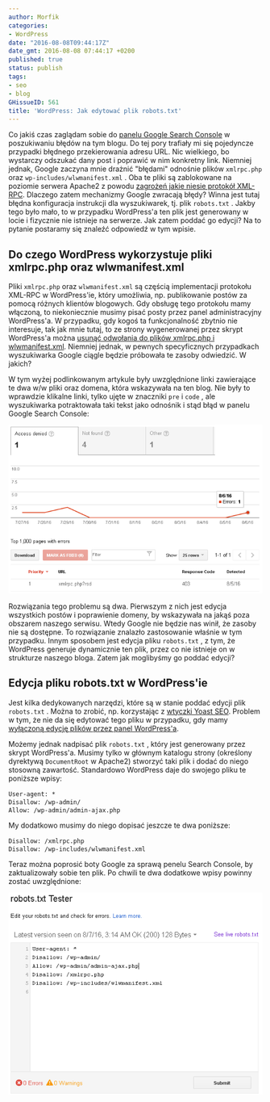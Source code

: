```yaml
---
author: Morfik
categories:
- WordPress
date: "2016-08-08T09:44:17Z"
date_gmt: 2016-08-08 07:44:17 +0200
published: true
status: publish
tags:
- seo
- blog
GHissueID: 561
title: 'WordPress: Jak edytować plik robots.txt'
---
```


Co jakiś czas zaglądam sobie do [panelu Google Search
Console](https://www.google.com/webmasters/tools/) w poszukiwaniu błędów na tym blogu. Do tej pory
trafiały mi się pojedyncze przypadki błędnego przekierowania adresu URL. Nic wielkiego, bo wystarczy
odszukać dany post i poprawić w nim konkretny link. Niemniej jednak, Google zaczyna mnie drażnić
"błędami" odnośnie plików `xmlrpc.php` oraz `wp-includes/wlwmanifest.xml` . Oba te pliki są
zablokowane na poziomie serwera Apache2 z powodu [zagrożeń jakie niesie protokół
XML-RPC](https://niebezpiecznik.pl/post/trwaja-ataki-ddos-wykorzystujace-wordpressa-sprawdz-czy-twoj-blog-zostal-uzyty-w-ataku/).
Dlaczego zatem mechanizmy Google zwracają błędy? Winna jest tutaj błędna konfiguracja instrukcji dla
wyszukiwarek, tj. plik `robots.txt` . Jakby tego było mało, to w przypadku WordPress'a ten plik jest
generowany w locie i fizycznie nie istnieje na serwerze. Jak zatem poddać go edycji? Na to pytanie
postaramy się znaleźć odpowiedź w tym wpisie.

<!--more-->
## Do czego WordPress wykorzystuje pliki xmlrpc.php oraz wlwmanifest.xml

Pliki `xmlrpc.php` oraz `wlwmanifest.xml` są częścią implementacji protokołu XML-RPC w WordPress'ie,
który umożliwia, np. publikowanie postów za pomocą różnych klientów blogowych. Gdy obsługę tego
protokołu mamy włączoną, to niekoniecznie musimy pisać posty przez panel administracyjny
WordPress'a. W przypadku, gdy kogoś ta funkcjonalność zbytnio nie interesuje, tak jak mnie tutaj, to
ze strony wygenerowanej przez skrypt WordPress'a można [usunąć odwołania do plików xmlrpc.php i
wlwmanifest.xml](/post/wordpress-wylaczenie-protokolu-xml-rpc/). Niemniej jednak, w
pewnych specyficznych przypadkach wyszukiwarka Google ciągle będzie próbowała te zasoby odwiedzić. W
jakich?

W tym wyżej podlinkowanym artykule były uwzględnione linki zawierające te dwa w/w pliki oraz domena,
która wskazywała na ten blog. Nie były to wprawdzie klikalne linki, tylko ujęte w znaczniki `pre` i
`code` , ale wyszukiwarka potraktowała taki tekst jako odnośnik i stąd błąd w panelu Google Search
Console:

![](/img/2016/08/1.search-console-google-bledy.png#huge)

Rozwiązania tego problemu są dwa. Pierwszym z nich jest edycja wszystkich postów i poprawienie
domeny, by wskazywała na jakąś poza obszarem naszego serwisu. Wtedy Google nie będzie nas winił, że
zasoby nie są dostępne. To rozwiązanie znalazło zastosowanie właśnie w tym przypadku. Innym sposobem
jest edycja pliku `robots.txt` , z tym, że WordPress generuje dynamicznie ten plik, przez co nie
istnieje on w strukturze naszego bloga. Zatem jak moglibyśmy go poddać edycji?

## Edycja pliku robots.txt w WordPress'ie

Jest kilka dedykowanych narzędzi, które są w stanie poddać edycji plik `robots.txt` . Można to
zrobić, np. korzystając z [wtyczki Yoast
SEO](https://kb.yoast.com/kb/how-to-edit-robots-txt-through-yoast-seo/). Problem w tym, że nie da
się edytować tego pliku w przypadku, gdy mamy [wyłączoną edycję plików przez panel
WordPress'a](/post/wordpress-edycja-i-modyfikacja-plikow-dodatkow/).

Możemy jednak nadpisać plik `robots.txt` , który jest generowany przez skrypt WordPress'a. Musimy
tylko w głównym katalogu strony (określony dyrektywą `DocumentRoot` w Apache2) stworzyć taki plik i
dodać do niego stosowną zawartość. Standardowo WordPress daje do swojego pliku te poniższe wpisy:

    User-agent: *
    Disallow: /wp-admin/
    Allow: /wp-admin/admin-ajax.php

My dodatkowo musimy do niego dopisać jeszcze te dwa poniższe:

    Disallow: /xmlrpc.php
    Disallow: /wp-includes/wlwmanifest.xml

Teraz można poprosić boty Google za sprawą penelu Search Console, by zaktualizowały sobie ten plik.
Po chwili te dwa dodatkowe wpisy powinny zostać uwzględnione:

![](/img/2016/08/2.search-console-google-robots-txt.png#huge)
